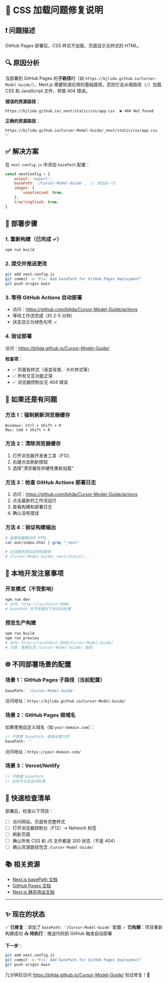 # 🔧 CSS 加载问题修复说明

## ❗ 问题描述

GitHub Pages 部署后，CSS 样式不加载，页面显示无样式的 HTML。

## 🔍 原因分析

当部署到 GitHub Pages 的**子路径**时（如 `https://bjlida.github.io/Cursor-Model-Guide/`），Next.js 需要知道应用的基础路径，否则它会从根路径（`/`）加载 CSS 和 JavaScript 文件，导致 404 错误。

**错误的资源路径**：
```
https://bjlida.github.io/_next/static/css/app.css  ❌ 404 Not Found
```

**正确的资源路径**：
```
https://bjlida.github.io/Cursor-Model-Guide/_next/static/css/app.css  ✅
```

## ✅ 解决方案

在 `next.config.js` 中添加 `basePath` 配置：

```javascript
const nextConfig = {
    output: 'export',
    basePath: '/Cursor-Model-Guide',  // 添加这一行
    images: {
        unoptimized: true,
    },
    trailingSlash: true,
}
```

## 🚀 部署步骤

### 1. 重新构建（已完成 ✓）
```bash
npm run build
```

### 2. 提交并推送更改
```bash
git add next.config.js
git commit -m "Fix: Add basePath for GitHub Pages deployment"
git push origin main
```

### 3. 等待 GitHub Actions 自动部署
- 访问：https://github.com/bjlida/Cursor-Model-Guide/actions
- 等待工作流完成（约 2-5 分钟）
- 状态显示为绿色勾号 ✓

### 4. 验证部署
访问：https://bjlida.github.io/Cursor-Model-Guide/

**检查项**：
- ✅ 页面有样式（渐变背景、卡片样式等）
- ✅ 所有交互功能正常
- ✅ 浏览器控制台无 404 错误

## 🔄 如果还是有问题

### 方法 1：强制刷新浏览器缓存
```
Windows: Ctrl + Shift + R
Mac: Cmd + Shift + R
```

### 方法 2：清除浏览器缓存
1. 打开浏览器开发者工具（F12）
2. 右键点击刷新按钮
3. 选择"清空缓存并硬性重新加载"

### 方法 3：检查 GitHub Actions 部署日志
1. 访问：https://github.com/bjlida/Cursor-Model-Guide/actions
2. 点击最新的工作流运行
3. 查看构建和部署日志
4. 确认没有错误

### 方法 4：验证构建输出
```bash
# 查看构建输出的 HTML
cat out/index.html | grep "_next"

# 应该看到类似这样的路径：
# /Cursor-Model-Guide/_next/static/...
```

## 📝 本地开发注意事项

### 开发模式（不受影响）
```bash
npm run dev
# 访问: http://localhost:3000
# basePath 在开发模式下会自动处理
```

### 预览生产构建
```bash
npm run build
npm run preview
# 访问: http://localhost:3000/Cursor-Model-Guide/
# 注意：需要包含 /Cursor-Model-Guide/ 路径
```

## 🌐 不同部署场景的配置

### 场景 1：GitHub Pages 子路径（当前配置）
```javascript
basePath: '/Cursor-Model-Guide'
```
访问地址：`https://bjlida.github.io/Cursor-Model-Guide/`

### 场景 2：GitHub Pages 根域名
如果使用自定义域名（如 `your-domain.com`）：
```javascript
// 不需要 basePath，或者设置为空
basePath: ''
```
访问地址：`https://your-domain.com/`

### 场景 3：Vercel/Netlify
```javascript
// 不需要 basePath
// 这些平台会自动处理
```

## 🎯 快速检查清单

部署后，检查以下项目：

- [ ] 访问网站，页面有完整样式
- [ ] 打开浏览器控制台（F12）→ Network 标签
- [ ] 刷新页面
- [ ] 确认所有 CSS 和 JS 文件都是 200 状态（不是 404）
- [ ] 确认资源路径包含 `/Cursor-Model-Guide/`

## 📚 相关资源

- [Next.js basePath 文档](https://nextjs.org/docs/app/api-reference/next-config-js/basePath)
- [GitHub Pages 文档](https://docs.github.com/en/pages)
- [Next.js 静态导出文档](https://nextjs.org/docs/app/building-your-application/deploying/static-exports)

---

## ✨ 现在的状态

✅ **已修复**：添加了 `basePath: '/Cursor-Model-Guide'` 配置
✅ **已构建**：项目重新构建成功
📤 **待执行**：推送代码到 GitHub 触发自动部署

**下一步**：
```bash
git add next.config.js
git commit -m "Fix: Add basePath for GitHub Pages deployment"
git push origin main
```

几分钟后访问 https://bjlida.github.io/Cursor-Model-Guide/ 验证修复！🎉

